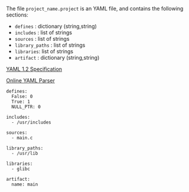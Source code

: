 The file `project_name.project` is an YAML file, and contains the following sections:
* `defines` : dictionary (string,string)
* `includes` : list of strings
* `sources` : list of strings
* `library_paths` : list of strings
* `libraries`: list of strings
* `artifact` : dictionary (string,string)

[YAML 1.2 Specification](http://www.yaml.org/spec/1.2/spec.html)

[Online YAML Parser](http://yaml-online-parser.appspot.com/)

```
defines:
  False: 0
  True: 1
  NULL_PTR: 0

includes:
  - /usr/includes

sources:
  - main.c

library_paths:
  - /usr/lib

libraries:
  - glibc

artifact:
  name: main

```
